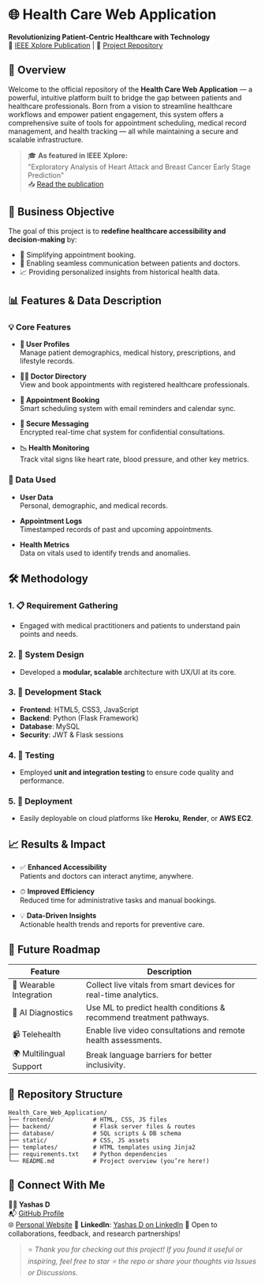 

# 🌐 Health Care Web Application  
**Revolutionizing Patient-Centric Healthcare with Technology**  
📄 [IEEE Xplore Publication](https://ieeexplore.ieee.org/document/10941411) | 📂 [Project Repository](https://github.com/Yashas14/Health_Care_Web_Application/tree/main)


## 🧠 Overview  

Welcome to the official repository of the **Health Care Web Application** — a powerful, intuitive platform built to bridge the gap between patients and healthcare professionals. Born from a vision to streamline healthcare workflows and empower patient engagement, this system offers a comprehensive suite of tools for appointment scheduling, medical record management, and health tracking — all while maintaining a secure and scalable infrastructure.

> 🎓 **As featured in IEEE Xplore:**  
> "Exploratory Analysis of Heart Attack and Breast Cancer Early Stage Prediction"  
> 📥 [Read the publication](https://ieeexplore.ieee.org/document/10941411)


## 🎯 Business Objective

The goal of this project is to **redefine healthcare accessibility and decision-making** by:
- 📅 Simplifying appointment booking.
- 💬 Enabling seamless communication between patients and doctors.
- 📈 Providing personalized insights from historical health data.


## 📊 Features & Data Description

### 💡 Core Features
- **👤 User Profiles**  
  Manage patient demographics, medical history, prescriptions, and lifestyle records.
  
- **👨‍⚕️ Doctor Directory**  
  View and book appointments with registered healthcare professionals.

- **📆 Appointment Booking**  
  Smart scheduling system with email reminders and calendar sync.

- **🔐 Secure Messaging**  
  Encrypted real-time chat system for confidential consultations.

- **📉 Health Monitoring**  
  Track vital signs like heart rate, blood pressure, and other key metrics.

### 📁 Data Used
- **User Data**  
  Personal, demographic, and medical records.

- **Appointment Logs**  
  Timestamped records of past and upcoming appointments.

- **Health Metrics**  
  Data on vitals used to identify trends and anomalies.


## 🛠️ Methodology

### 1. 📋 Requirement Gathering
- Engaged with medical practitioners and patients to understand pain points and needs.

### 2. 🧱 System Design
- Developed a **modular, scalable** architecture with UX/UI at its core.

### 3. 🔧 Development Stack
- **Frontend**: HTML5, CSS3, JavaScript  
- **Backend**: Python (Flask Framework)  
- **Database**: MySQL  
- **Security**: JWT & Flask sessions

### 4. 🧪 Testing
- Employed **unit and integration testing** to ensure code quality and performance.

### 5. 🚀 Deployment
- Easily deployable on cloud platforms like **Heroku**, **Render**, or **AWS EC2**.


## 📈 Results & Impact

- ✅ **Enhanced Accessibility**  
  Patients and doctors can interact anytime, anywhere.

- ⏱ **Improved Efficiency**  
  Reduced time for administrative tasks and manual bookings.

- 💡 **Data-Driven Insights**  
  Actionable health trends and reports for preventive care.



## 🔮 Future Roadmap

| Feature                  | Description                                                                 |
|--------------------------|-----------------------------------------------------------------------------|
| 📲 Wearable Integration   | Collect live vitals from smart devices for real-time analytics.             |
| 🧠 AI Diagnostics         | Use ML to predict health conditions & recommend treatment pathways.         |
| 📹 Telehealth             | Enable live video consultations and remote health assessments.             |
| 🌍 Multilingual Support   | Break language barriers for better inclusivity.                             |



## 📂 Repository Structure

```
Health_Care_Web_Application/
├── frontend/           # HTML, CSS, JS files
├── backend/            # Flask server files & routes
├── database/           # SQL scripts & DB schema
├── static/             # CSS, JS assets
├── templates/          # HTML templates using Jinja2
├── requirements.txt    # Python dependencies
└── README.md           # Project overview (you’re here!)
```


## 🤝 Connect With Me

**👨‍💻 Yashas D**  
📬 [GitHub Profile](https://github.com/Yashas14)  
🌐 [Personal Website](https://yashasd2004.wixsite.com/mysite) 
🔗 **LinkedIn**: [Yashas D on LinkedIn](https://www.linkedin.com/in/yashasd2004/)
📩 Open to collaborations, feedback, and research partnerships!


> ⭐ *Thank you for checking out this project! If you found it useful or inspiring, feel free to star ⭐ the repo or share your thoughts via Issues or Discussions.*
